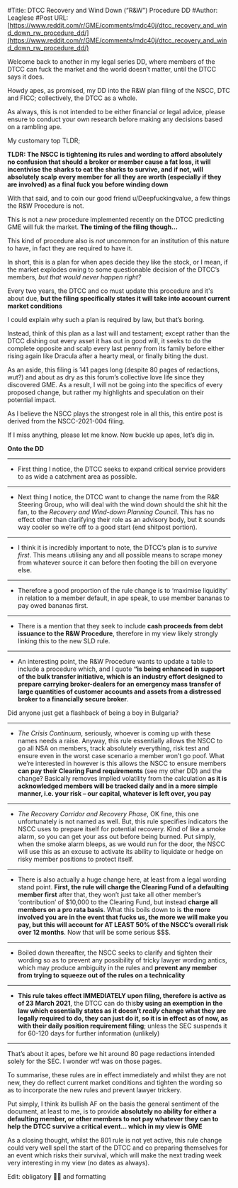 #Title: DTCC Recovery and Wind Down (“R&W”) Procedure DD
#Author: Leaglese
#Post URL: [https://www.reddit.com/r/GME/comments/mdc40j/dtcc_recovery_and_wind_down_rw_procedure_dd/](https://www.reddit.com/r/GME/comments/mdc40j/dtcc_recovery_and_wind_down_rw_procedure_dd/)



Welcome back to another in my legal series DD, where members of the DTCC can fuck the market and the world doesn’t matter, until the DTCC says it does.

Howdy apes, as promised, my DD into the R&W plan filing of the NSCC, DTC and FICC; collectively, the DTCC as a whole.

As always, this is not intended to be either financial or legal advice, please ensure to conduct your own research before making any decisions based on a rambling ape.

My customary top TLDR;

**TLDR: The NSCC is tightening its rules and wording to afford absolutely no confusion that should a broker or member cause a fat loss, it will incentivise the sharks to eat the sharks to survive, and if not, will absolutely scalp every member for all they are worth (especially if they are involved) as a final fuck you before winding down**

With that said, and to coin our good friend u/Deepfuckingvalue, a few things the R&W Procedure is not.

This is not a *new* procedure implemented recently on the DTCC predicting GME will fuk the market. **The timing of the filing though…**

This kind of procedure also is *not* uncommon for an institution of this nature to have, in fact they are required to have it.

In short, this is a plan for when apes decide they like the stock, or I mean, if the market explodes owing to some questionable decision of the DTCC’s members, *but that would never happen right?*

Every two years, the DTCC and co must update this procedure and it's about due, **but the filing specifically states it will take into account current market conditions**

I could explain why such a plan is required by law, but that’s boring.

Instead, think of this plan as a last will and testament; except rather than the DTCC dishing out every asset it has out in good will, it seeks to do the complete opposite and scalp every last penny from its family before either rising again like Dracula after a hearty meal, or finally biting the dust.

As an aside, this filing is 141 pages long (despite 80 pages of redactions, wut?) and about as dry as this forum’s collective love life since they discovered GME. As a result, I will not be going into the specifics of every proposed change, but rather my highlights and speculation on their potential impact.

As I believe the NSCC plays the strongest role in all this, this entire post is derived from the NSCC-2021-004 filing.

If I miss anything, please let me know. Now buckle up apes, let’s dig in.

**Onto the DD**

---------------------------------------------------------------------------------------------------

- First thing I notice, the DTCC seeks to expand critical service providers to as wide a catchment area as possible.

 
---------------------------------------------------------------------------------------------------

- Next thing I notice, the DTCC want to change the name from the R&R Steering Group, who will deal with the wind down should the shit hit the fan, to the *Recovery and Wind-down Planning Council*. This has no effect other than clarifying their role as an advisory body, but it sounds way cooler so we’re off to a good start (end shitpost portion).

 ---------------------------------------------------------------------------------------------------

- I think it is incredibly important to note, the DTCC’s plan is to *survive first*. This means utilising any and all possible means to scrape money from whatever source it can before then footing the bill on everyone else.

 
---------------------------------------------------------------------------------------------------

- Therefore a good proportion of the rule change is to ‘maximise liquidity’ in relation to a member default, in ape speak, to use member bananas to pay owed bananas first.

 ---------------------------------------------------------------------------------------------------

- There is a mention that they seek to include **cash proceeds from debt issuance to the R&W Procedure**, therefore in my view likely strongly linking this to the new SLD rule.

 ---------------------------------------------------------------------------------------------------

- An interesting point, the R&W Procedure wants to update a table to include a procedure which, and I quote **“is being enhanced in support of the bulk transfer initiative, which is an industry effort designed to prepare carrying broker-dealers for an emergency mass transfer of large quantities of customer accounts and assets from a distressed broker to a financially secure broker**. 

Did anyone just get a flashback of being a boy in Bulgaria?

 ---------------------------------------------------------------------------------------------------

-  *The Crisis Continuum*, seriously, whoever is coming up with these names needs a raise. Anyway, this rule essentially allows the NSCC to go all NSA on members, track absolutely everything, risk test and ensure even in the worst case scenario a member won’t go poof. What we’re interested in however is this allows the NSCC to ensure members **can pay their Clearing Fund requirements** (see my other DD) and the change? Basically removes implied volatility from the calculation **as it is acknowledged members will be tracked daily and in a more simple manner, i.e. your risk – our capital, whatever is left over, you pay**

 ---------------------------------------------------------------------------------------------------

- *The Recovery Corridor and Recovery Phase*, OK fine, this one unfortunately is not named as well. But, this rule specifies indicators the NSCC uses to prepare itself for potential recovery. Kind of like a smoke alarm, so you can get your ass out before being burned. Put simply, when the smoke alarm bleeps, as we would run for the door, the NSCC will use this as an excuse to activate its ability to liquidate or hedge on risky member positions to protect itself.

 ---------------------------------------------------------------------------------------------------

- There is also actually a huge change here, at least from a legal wording stand point. **First, the rule will charge the Clearing Fund of a defaulting member first** after that, they won’t just take all other member’s ‘contribution’ of $10,000 to the Clearing Fund, but instead **charge all members on a pro rata basis**. What this boils down to is **the more involved you are in the event that fucks us, the more we will make you pay, but this will account for AT LEAST 50% of the NSCC’s overall risk over 12 months**. Now that will be some serious $$$.

 ---------------------------------------------------------------------------------------------------

- Boiled down thereafter, the NSCC seeks to clarify and tighten their wording so as to prevent any possibility of tricky lawyer wording antics, which may produce ambiguity in the rules and **prevent any member from trying to squeeze out of the rules on a technicality**

 ---------------------------------------------------------------------------------------------------

- **This rule takes effect IMMEDIATELY upon filing, therefore is active as of 23 March 2021**, the DTCC can do this**by using an exemption in the law which essentially states as it doesn’t *really* change what they are legally required to do, they can just do it, so it is in effect as of now, as with their daily position requirement filing**; unless the SEC suspends it for 60-120 days for further information (unlikely)

 ---------------------------------------------------------------------------------------------------

That’s about it apes, before we hit around 80 page redactions intended solely for the SEC. I wonder wtf was on those pages.

To summarise, these rules are in effect immediately and whilst they are not new, they do reflect current market conditions and tighten the wording so as to incorporate the new rules and prevent lawyer trickery. 

Put simply, I think its bullish AF on the basis the general sentiment of the document, at least to me, is to provide **absolutely no ability for either a defaulting member, or other members to not pay whatever they can to help the DTCC survive a critical event… which in my view is GME**

As a closing thought, whilst the 801 rule is not yet active, this rule change could very well spell the start of the DTCC and co preparing themselves for an event which risks their survival, which will make the next trading week very interesting in my view (no dates as always).

Edit: obligatory 🚀🦍 and formatting